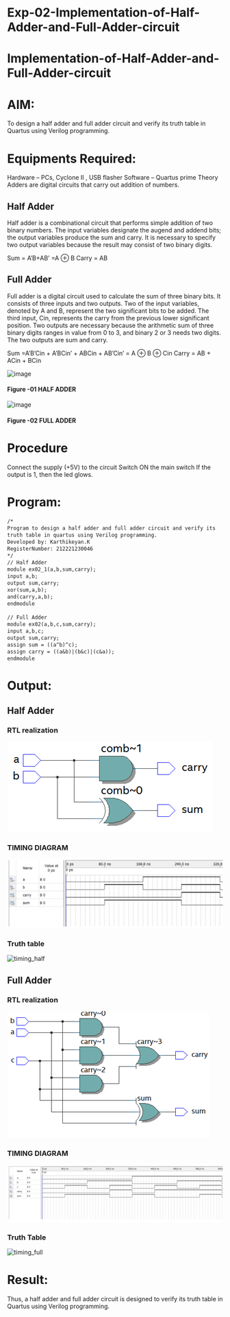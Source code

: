 # Exp-02-Implementation-of-Half-Adder-and-Full-Adder-circuit

# Implementation-of-Half-Adder-and-Full-Adder-circuit
# AIM:
To design a half adder and full adder circuit and verify its truth table in Quartus using Verilog programming.

# Equipments Required:
Hardware – PCs, Cyclone II , USB flasher
Software – Quartus prime
Theory
Adders are digital circuits that carry out addition of numbers.

## Half Adder
Half adder is a combinational circuit that performs simple addition of two binary numbers. The input variables designate the augend and addend bits; the output variables produce the sum and carry. It is necessary to specify two output variables because the result may consist of two binary digits.

Sum = A’B+AB’ =A ⊕ B Carry = AB

## Full Adder
Full adder is a digital circuit used to calculate the sum of three binary bits. It consists of three inputs and two outputs. Two of the input variables, denoted by A and B, represent the two significant bits to be added. The third input, Cin, represents the carry from the previous lower significant position. Two outputs are necessary because the arithmetic sum of three binary digits ranges in value from 0 to 3, and binary 2 or 3 needs two digits. The two outputs are sum and carry.

Sum =A’B’Cin + A’BCin’ + ABCin + AB’Cin’ = A ⊕ B ⊕ Cin Carry = AB + ACin + BCin

 ![image](https://user-images.githubusercontent.com/36288975/163552156-a13e5a56-c638-4110-97d9-8896907c8d25.png)

#### Figure -01 HALF ADDER 


![image](https://user-images.githubusercontent.com/36288975/163552057-b3547877-6d07-45b4-b7e0-bcfebfad9e1d.png)

#### Figure -02 FULL ADDER 

# Procedure

Connect the supply (+5V) to the circuit
Switch ON the main switch
If the output is 1, then the led glows.
# Program:
```
/*
Program to design a half adder and full adder circuit and verify its truth table in quartus using Verilog programming.
Developed by: Karthikeyan.K
RegisterNumber: 212221230046
*/
// Half Adder
module ex02_1(a,b,sum,carry);
input a,b;
output sum,carry;
xor(sum,a,b);
and(carry,a,b);
endmodule

// Full Adder
module ex02(a,b,c,sum,carry);
input a,b,c;
output sum,carry;
assign sum = ((a^b)^c);
assign carry = ((a&b)|(b&c)|(c&a));
endmodule
```
# Output:
## Half Adder
### RTL realization
![op](RTL_Half.png)
### TIMING DIAGRAM
![op](timing_half.png)
### Truth table
![timing_half](https://user-images.githubusercontent.com/93427303/196034969-9dfbe125-fc1d-4703-b9f8-4d7e75902b61.png)

## Full Adder
### RTL realization
![op](RTL_Full.png)
### TIMING DIAGRAM
![op](timing_full.png)
### Truth Table
![timing_full](https://user-images.githubusercontent.com/93427303/196034962-b3ae4ecc-0a3e-4701-93f8-accf506ea1ee.png)

# Result:
Thus, a half adder and full adder circuit is designed to verify its truth table in Quartus using Verilog programming.



